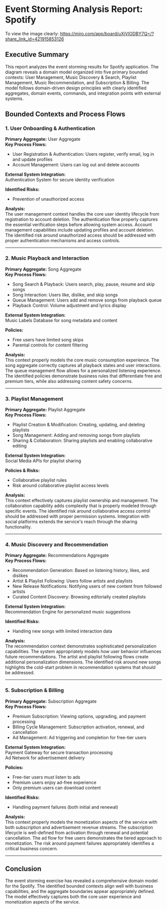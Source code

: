 # Event Storming Analysis Report: Spotify
To view the image clearly: https://miro.com/app/board/uXjVIODBY7Q=/?share_link_id=421915853126
## Executive Summary
This report analyzes the event storming results for Spotify application. The diagram reveals a domain model organized into five primary bounded contexts: User Management, Music Discovery & Search, Playlist Management, Music Recommendation, and Subscription & Billing. The model follows domain-driven design principles with clearly identified aggregates, domain events, commands, and integration points with external systems. 

## Bounded Contexts and Process Flows

### 1. User Onboarding & Authentication
**Primary Aggregate:** User Aggregate  
**Key Process Flows:**
- User Registration & Authentication: Users register, verify email, log in and update profiles
- Account Management: Users can log out and delete accounts

**External System Integration:**  
Authentication System for secure identity verification

**Identified Risks:**  
- Prevention of unauthorized access

**Analysis:**  
The user management context handles the core user identity lifecycle from registration to account deletion. The authentication flow properly captures the essential verification steps before allowing system access. Account management capabilities include updating profiles and account deletion. The identified risk around unauthorized access should be addressed with proper authentication mechanisms and access controls.

---

### 2. Music Playback and Interaction
**Primary Aggregate:** Song Aggregate  
**Key Process Flows:**
- Song Search & Playback: Users search, play, pause, resume and skip songs
- Song Interaction: Users like, dislike, and skip songs
- Queue Management: Users add and remove songs from playback queue
- Playback Control: Volume adjustment and lyrics display

**External System Integration:**  
Music Labels Database for song metadata and content

**Policies:**
- Free users have limited song skips
- Parental controls for content filtering

**Analysis:**  
This context properly models the core music consumption experience. The song aggregate correctly captures all playback states and user interactions. The queue management flow allows for a personalized listening experience. The identified policies demonstrate business rules that differentiate free and premium tiers, while also addressing content safety concerns.

---

### 3. Playlist Management
**Primary Aggregate:** Playlist Aggregate  
**Key Process Flows:**
- Playlist Creation & Modification: Creating, updating, and deleting playlists
- Song Management: Adding and removing songs from playlists
- Sharing & Collaboration: Sharing playlists and enabling collaborative editing

**External System Integration:**  
Social Media APIs for playlist sharing

**Policies & Risks:**
- Collaborative playlist rules
- Risk around collaborative playlist access levels

**Analysis:**  
This context effectively captures playlist ownership and management. The collaboration capability adds complexity that is properly modeled through specific events. The identified risk around collaborative access control should be addressed with proper permission systems. Integration with social platforms extends the service's reach through the sharing functionality.

---

### 4. Music Discovery and Recommendation
**Primary Aggregate:** Recommendations Aggregate  
**Key Process Flows:**
- Recommendation Generation: Based on listening history, likes, and dislikes
- Artist & Playlist Following: Users follow artists and playlists
- New Release Notifications: Notifying users of new content from followed artists
- Curated Content Discovery: Browsing editorially created playlists

**External System Integration:**  
Recommendation Engine for personalized music suggestions

**Identified Risks:**  
- Handling new songs with limited interaction data

**Analysis:**  
The recommendation context demonstrates sophisticated personalization capabilities. The system appropriately models how user behavior influences future recommendations. The artist and playlist following flows create additional personalization dimensions. The identified risk around new songs highlights the cold-start problem in recommendation systems that should be addressed.

---

### 5. Subscription & Billing
**Primary Aggregate:** Subscription Aggregate  
**Key Process Flows:**
- Premium Subscription: Viewing options, upgrading, and payment processing
- Billing Cycle Management: Subscription activation, renewal, and cancellation
- Ad Management: Ad triggering and completion for free-tier users

**External System Integration:**  
Payment Gateway for secure transaction processing  
Ad Network for advertisement delivery

**Policies:**
- Free-tier users must listen to ads
- Premium users enjoy ad-free experience
- Only premium users can download content

**Identified Risks:**  
- Handling payment failures (both initial and renewal)

**Analysis:**  
This context properly models the monetization aspects of the service with both subscription and advertisement revenue streams. The subscription lifecycle is well-defined from activation through renewal and potential cancellation. The ad flow for free users demonstrates the tiered approach to monetization. The risk around payment failures appropriately identifies a critical business concern.

---


## Conclusion
The event storming exercise has revealed a comprehensive domain model for the Spotify. The identified bounded contexts align well with business capabilities, and the aggregate boundaries appear appropriately defined. The model effectively captures both the core user experience and monetization aspects of the service.  
